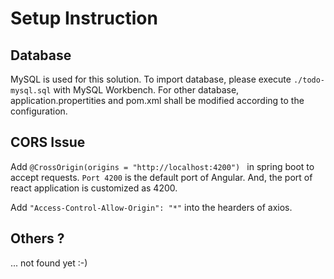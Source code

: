 # Setup Instruction

## Database

MySQL is used for this solution. To import database, please execute `./todo-mysql.sql` with MySQL Workbench. For other database, application.propertities and pom.xml shall be modified according to the configuration.

## CORS Issue

Add `@CrossOrigin(origins = "http://localhost:4200") ` in spring boot to accept requests. `Port 4200` is the default port of Angular. And, the port of react application is customized as 4200. 

Add `"Access-Control-Allow-Origin": "*"` into the hearders of axios.

## Others ?

... not found yet :-)